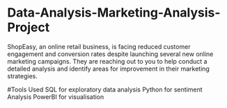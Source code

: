# Data-Analysis-Marketing-Analysis-Project
ShopEasy, an online retail business, is facing reduced customer engagement and conversion rates despite launching several new online marketing campaigns. They are reaching out to you to help conduct a detailed analysis and identify areas for improvement in their marketing strategies.

#Tools Used
SQL for exploratory data analysis
Python for sentiment Analysis
PowerBI for visualisation
